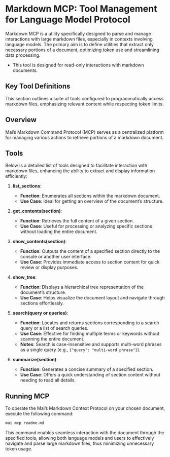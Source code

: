 # Markdown MCP: Tool Management for Language Model Protocol

Markdown MCP is a utility specifically designed to parse and manage interactions with large markdown files, especially in contexts involving language models. The primary aim is to define utilities that extract only necessary portions of a document, optimizing token use and streamlining data processing.

* This tool is designed for read-only interactions with markdown documents.

## Key Tool Definitions

This section outlines a suite of tools configured to programmatically access markdown files, emphasizing relevant content while respecting token limits.

## Overview

Mai’s Markdown Command Protocol (MCP) serves as a centralized platform for managing various actions to retrieve portions of a markdown document.

## Tools

Below is a detailed list of tools designed to facilitate interaction with markdown files, enhancing the ability to extract and display information efficiently:

1. **list_sections**: 
   - **Function**: Enumerates all sections within the markdown document.
   - **Use Case**: Ideal for getting an overview of the document’s structure.

2. **get_contents(section)**: 
   - **Function**: Retrieves the full content of a given section.
   - **Use Case**: Useful for processing or analyzing specific sections without loading the entire document.

3. **show_contents(section)**: 
   - **Function**: Outputs the content of a specified section directly to the console or another user interface.
   - **Use Case**: Provides immediate access to section content for quick review or display purposes.

4. **show_tree**: 
   - **Function**: Displays a hierarchical tree representation of the document’s structure.
   - **Use Case**: Helps visualize the document layout and navigate through sections effortlessly.

5. **search(query or queries)**:
   - **Function**: Locates and returns sections corresponding to a search query or a list of search queries.
   - **Use Case**: Effective for finding multiple terms or keywords without scanning the entire document.
   - **Notes**: Search is case-insensitive and supports multi-word phrases as a single query (e.g., `{"query": "multi-word phrase"}`).

6. **summarize(section)**: 
   - **Function**: Generates a concise summary of a specified section.
   - **Use Case**: Offers a quick understanding of section content without needing to read all details.

## Running MCP

To operate the Mai’s Markdown Context Protocol on your chosen document, execute the following command:

```bash
mai mcp readme.md
```

This command enables seamless interaction with the document through the specified tools, allowing both language models and users to effectively navigate and parse large markdown files, thus minimizing unnecessary token usage.
